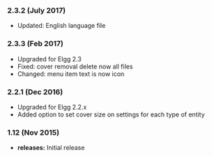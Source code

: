 ### 2.3.2 (July 2017)
- Updated: English language file

### 2.3.3 (Feb 2017)
- Upgraded for Elgg 2.3
- Fixed: cover removal delete now all files
- Changed: menu item text is now icon

### 2.2.1 (Dec 2016)
- Upgraded for Elgg 2.2.x
- Added option to set cover size on settings for each type of entity

### 1.12 (Nov 2015)
* **releases:** Initial release




